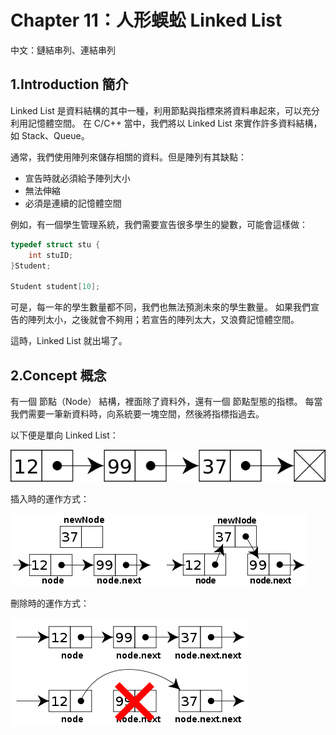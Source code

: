 # Chapter 11：人形蜈蚣 Linked List

中文：鏈結串列、連結串列

## 1.Introduction 簡介

Linked List 是資料結構的其中一種，利用節點與指標來將資料串起來，可以充分利用記憶體空間。
在 C/C++ 當中，我們將以 Linked List 來實作許多資料結構，如 Stack、Queue。

通常，我們使用陣列來儲存相關的資料。但是陣列有其缺點：

* 宣告時就必須給予陣列大小
* 無法伸縮
* 必須是連續的記憶體空間

例如，有一個學生管理系統，我們需要宣告很多學生的變數，可能會這樣做：

```C++
typedef struct stu {
	int stuID;
}Student;

Student student[10];
```

可是，每一年的學生數量都不同，我們也無法預測未來的學生數量。
如果我們宣告的陣列太小，之後就會不夠用；若宣告的陣列太大，又浪費記憶體空間。

這時，Linked List 就出場了。


## 2.Concept 概念

有一個 節點（Node） 結構，裡面除了資料外，還有一個 節點型態的指標。
每當我們需要一筆新資料時，向系統要一塊空間，然後將指標指過去。

以下便是單向 Linked List：  

![Singly-linked-list.png](img/Singly-linked-list.png)

插入時的運作方式：  

![linked-list-insert.png](img/linked-list-insert.png)

刪除時的運作方式：  

![linked-list-del.png](img/linked-list-del.png)